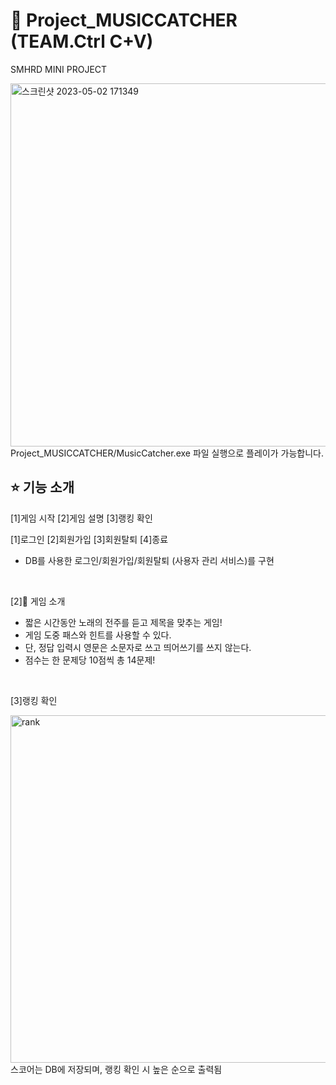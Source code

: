 # 📎 Project_MUSICCATCHER (TEAM.Ctrl C+V)
SMHRD MINI PROJECT

<img width="581" alt="스크린샷 2023-05-02 171349" src="https://user-images.githubusercontent.com/119400088/235615938-226a7308-e171-470e-8d39-244ddb7b5f70.png">
Project_MUSICCATCHER/MusicCatcher.exe 파일 실행으로 플레이가 가능합니다.



<br>

## ⭐ 기능 소개
[1]게임 시작  [2]게임 설명 [3]랭킹 확인

[1]로그인 [2]회원가입 [3]회원탈퇴 [4]종료
  * DB를 사용한 로그인/회원가입/회원탈퇴 (사용자 관리 서비스)를 구현
  <br>
  
[2]👀 게임 소개

  * 짧은 시간동안 노래의 전주를 듣고 제목을 맞추는 게임!
  * 게임 도중 패스와 힌트를 사용할 수 있다.
  * 단, 정답 입력시 영문은 소문자로 쓰고 띄어쓰기를 쓰지 않는다.
  * 점수는 한 문제당 10점씩 총 14문제!
  <br>
  
[3]랭킹 확인

<img width="556" alt="rank" src="https://user-images.githubusercontent.com/119400088/235619141-34a27e0c-232a-4c40-9ab8-acb19f453c67.png">
스코어는 DB에 저장되며, 랭킹 확인 시 높은 순으로 출력됨
<br>

